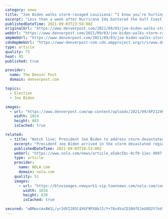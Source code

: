 ```yaml
---
category: news
title: "Joe Biden walks storm-ravaged Louisiana: “I know you’re hurting”"
excerpt: "Less than a week after Hurricane Ida battered the Gulf Coast, President Joe Biden walked the streets of a hardhit Louisiana neighborhood on Friday and told local residents, “I know you’re hurting, I know you’re hurting."
publishedDateTime: 2021-09-03T23:58:00Z
originalUrl: "https://www.denverpost.com/2021/09/03/joe-biden-walks-storm-ravaged-louisiana/"
webUrl: "https://www.denverpost.com/2021/09/03/joe-biden-walks-storm-ravaged-louisiana/"
ampWebUrl: "https://www.denverpost.com/2021/09/03/joe-biden-walks-storm-ravaged-louisiana/amp/"
cdnAmpWebUrl: "https://www-denverpost-com.cdn.ampproject.org/c/s/www.denverpost.com/2021/09/03/joe-biden-walks-storm-ravaged-louisiana/amp/"
type: article
quality: 75
heat: 95
published: true

provider:
  name: The Denver Post
  domain: denverpost.com

topics:
  - Election
  - Joe Biden

images:
  - url: "https://www.denverpost.com/wp-content/uploads/2021/09/AP21246697540433.jpg?w=1024&#038;h=683"
    width: 1024
    height: 683
    isCached: true

related:
  - title: "Watch live: President Joe Biden to address storm devastated region from LaPlace"
    excerpt: "President Joe Biden arrived in the storm devastated region on Friday to see the damage caused by Hurricane Ida first hand. He is scheduled to make remarks this afternoon from LaPlace. Watch Biden's remarks live in the player below. Can't see the video?"
    publishedDateTime: 2021-09-03T19:53:00Z
    webUrl: "https://www.nola.com/news/article_a5abc5bc-0cf0-11ec-9097-a72190939a4f.html"
    type: article
    provider:
      name: NOLA.com
      domain: nola.com
    quality: 51
    images:
      - url: "https://bloximages.newyork1.vip.townnews.com/nola.com/content/tncms/assets/v3/editorial/d/c3/dc398d03-b1ad-5e9c-a416-76ef41dd07f3/61326f876679f.image.jpg?resize=1034%2C630"
        width: 1034
        height: 630
        isCached: true

secured: "wBMwxcmxAW1L/yr2dVI205C4XGF9PXAbJJ/Y+76v4VuCD10UfEJeUXD2YlhdtTHwOi3IzezB9LNz1p9YeLPt/YV42MftqRscE8G9yW7TXnFsM7knBkayTnx/k/dXBM3o8c7wLtPqHBbzA3RViKN6pGthPxT1QHHRychd63awzVJn5nN4wywMI7qySWVScm3DlET2g06rUFaToJydMmKOCF2CRBE9PACEgjuPOB3U9Mes8c1b+06scLpKxZ63DVBmmvCKCQEfAtwZpVoBeh+VRfOYClrBYj3q3sGDwfKrr5/mt81louBnHScGJW0reKRM+26awmMe3LxLmTcq8PSH4dSc16Hc+hdpT489DYsibac=;WzEtYrIwd+WZ7T14T3MLlA=="
---
```


